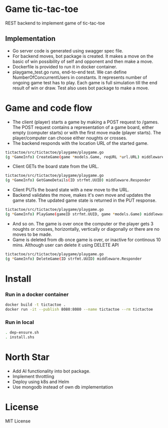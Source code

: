 # Game tic-tac-toe
REST backend to implement game of tic-tac-toe

## Implementation 
- Go server code is generated using swagger spec file.
- For backend moves, bot package is created. It makes a move on the basic of win possibility of self and opponent and then make a move.
- Dockerfile is provided to run it in docker container. 
- playgame_test.go <TestE2EFullGame> runs, end-to-end test. We can define NumberOfConcurrentUsers in constants. It represents number of ongoing game test has to play. Each game is full simulation till the end result of win or draw. Test also uses bot package to make a move. 

# Game and code flow
- The client (player) starts a game by making a POST request to /games. The POST request contains a representation of a game board, either empty (computer starts) or with the first move made (player starts). The player/computer can choose either noughts or crosses.
- The backend responds with the location URL of the started game.
```bash
tictactoe/src/tictactoe/playgame/playgame.go
(g *GameInfo) CreateGame(game *models.Game, reqURL *url.URL) middleware.Responder 
```
- Client GETs the board state from the URL.
```bash
tictactoe/src/tictactoe/playgame/playgame.go
(g *GameInfo) GetGameDetails(ID strfmt.UUID) middleware.Responder
```
- Client PUTs the board state with a new move to the URL.
- Backend validates the move, makes it's own move and updates the game state.
  The updated game state is returned in the PUT response.
```bash
tictactoe/src/tictactoe/playgame/playgame.go
(g *GameInfo) PlayGame(gameID strfmt.UUID, game *models.Game) middleware.Responder
```
- And so on. The game is over once the computer or the player gets 3 noughts
  or crosses, horizontally, vertically or diagonally or there are no moves to
  be made.
- Game is deleted from db once game is over, or inactive for continous 10 mins. Although user can delete it using DELETE API 
```bash
tictactoe/src/tictactoe/playgame/playgame.go
(g *GameInfo) DeleteGame(ID strfmt.UUID) middleware.Responder
```

# Install
### Run in a docker container 
```bash
docker build -t tictactoe .
docker run -it --publish 8080:8080 --name tictactoe --rm tictactoe
```
### Run in local
```bash 
. dep-ensure.sh
. install.shs
```

# North Star 
- Add AI functionality into bot package. 
- Implement throttling
- Deploy using k8s and Helm
- Use mongodb instead of own db implementation

# License
MIT License



